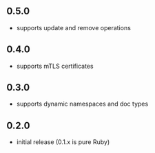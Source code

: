 ## 0.5.0
- supports update and remove operations

## 0.4.0
- supports mTLS certificates

## 0.3.0
- supports dynamic namespaces and doc types

## 0.2.0
- initial release (0.1.x is pure Ruby)